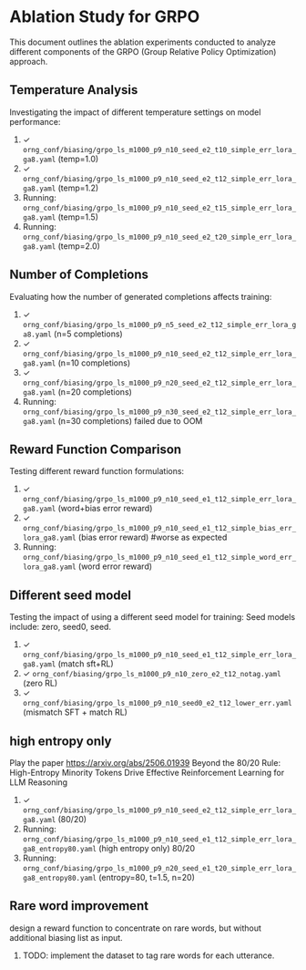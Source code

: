 # Ablation Study for GRPO

This document outlines the ablation experiments conducted to analyze different components of the GRPO (Group Relative Policy Optimization) approach.

## Temperature Analysis

Investigating the impact of different temperature settings on model performance:

1. ✓ `orng_conf/biasing/grpo_ls_m1000_p9_n10_seed_e2_t10_simple_err_lora_ga8.yaml` (temp=1.0)
2. ✓ `orng_conf/biasing/grpo_ls_m1000_p9_n10_seed_e2_t12_simple_err_lora_ga8.yaml` (temp=1.2)
3. Running: `orng_conf/biasing/grpo_ls_m1000_p9_n10_seed_e2_t15_simple_err_lora_ga8.yaml` (temp=1.5)
4. Running: `orng_conf/biasing/grpo_ls_m1000_p9_n10_seed_e2_t20_simple_err_lora_ga8.yaml` (temp=2.0)

## Number of Completions

Evaluating how the number of generated completions affects training:

1. ✓ `orng_conf/biasing/grpo_ls_m1000_p9_n5_seed_e2_t12_simple_err_lora_ga8.yaml` (n=5 completions)
2. ✓ `orng_conf/biasing/grpo_ls_m1000_p9_n10_seed_e2_t12_simple_err_lora_ga8.yaml` (n=10 completions)
3. ✓ `orng_conf/biasing/grpo_ls_m1000_p9_n20_seed_e2_t12_simple_err_lora_ga8.yaml` (n=20 completions)
4. Running: `orng_conf/biasing/grpo_ls_m1000_p9_n30_seed_e2_t12_simple_err_lora_ga8.yaml` (n=30 completions) failed due to OOM

## Reward Function Comparison

Testing different reward function formulations:

1. ✓ `orng_conf/biasing/grpo_ls_m1000_p9_n10_seed_e1_t12_simple_err_lora_ga8.yaml` (word+bias error reward)
2. ✓ `orng_conf/biasing/grpo_ls_m1000_p9_n10_seed_e1_t12_simple_bias_err_lora_ga8.yaml` (bias error reward) #worse as expected
3. Running: `orng_conf/biasing/grpo_ls_m1000_p9_n10_seed_e1_t12_simple_word_err_lora_ga8.yaml` (word error reward)

## Different seed model

Testing the impact of using a different seed model for training: 
Seed models include: zero, seed0, seed.

1. ✓ `orng_conf/biasing/grpo_ls_m1000_p9_n10_seed_e1_t12_simple_err_lora_ga8.yaml` (match sft+RL)
2. ✓ `orng_conf/biasing/grpo_ls_m1000_p9_n10_zero_e2_t12_notag.yaml` (zero RL)
3. ✓ `orng_conf/biasing/grpo_ls_m1000_p9_n10_seed0_e2_t12_lower_err.yaml` (mismatch SFT + match RL)

## high entropy only 

Play the paper https://arxiv.org/abs/2506.01939
Beyond the 80/20 Rule: High-Entropy Minority Tokens Drive Effective Reinforcement Learning for LLM Reasoning

1. ✓ `orng_conf/biasing/grpo_ls_m1000_p9_n10_seed_e2_t12_simple_err_lora_ga8.yaml` (80/20)
2. Running: `orng_conf/biasing/grpo_ls_m1000_p9_n10_seed_e1_t12_simple_err_lora_ga8_entropy80.yaml` (high entropy only) 80/20
3. Running: `orng_conf/biasing/grpo_ls_m1000_p9_n20_seed_e1_t20_simple_err_lora_ga8_entropy80.yaml` (entropy=80, t=1.5, n=20)

## Rare word improvement

design a reward function to concentrate on rare words, but without additional biasing list as input.

1. TODO: implement the dataset to tag rare words for each utterance.